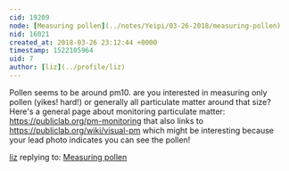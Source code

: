 ```yaml
---
cid: 19209
node: [Measuring pollen](../notes/Yeipi/03-26-2018/measuring-pollen)
nid: 16021
created_at: 2018-03-26 23:12:44 +0000
timestamp: 1522105964
uid: 7
author: [liz](../profile/liz)
---
```


Pollen seems to be around pm10. are you interested in measuring only pollen (yikes! hard!) or generally all particulate matter around that size? Here's a general page about monitoring particulate matter: https://publiclab.org/pm-monitoring that also links to https://publiclab.org/wiki/visual-pm which might be interesting because your lead photo indicates you can see the pollen! 

[liz](../profile/liz) replying to: [Measuring pollen](../notes/Yeipi/03-26-2018/measuring-pollen)

